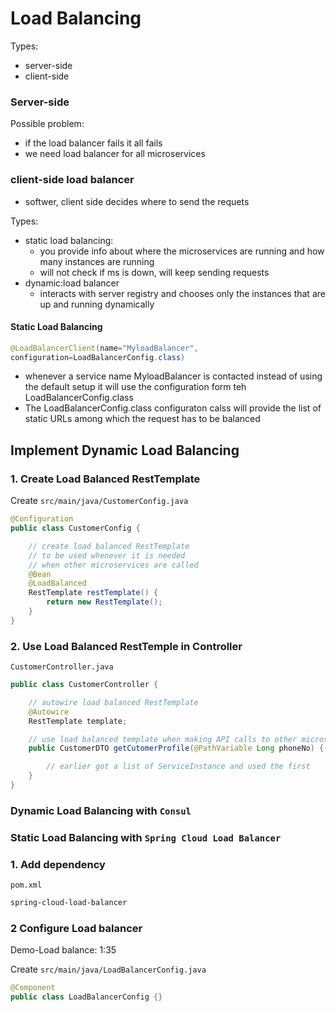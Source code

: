 # Load Balancing

Types:
- server-side
- client-side

### Server-side 
Possible problem:
- if the load balancer fails it all fails
- we need load balancer for all microservices

### client-side load balancer

- softwer, client side decides where to send the requets

Types:
- static load balancing: 
    - you provide info about where the microservices are running and how many instances are running
    - will not check if ms is down, will keep sending requests
- dynamic:load balancer 
    - interacts with server registry and chooses only the instances that are up and running dynamically

#### Static Load Balancing
```java
@LoadBalancerClient(name="MyloadBalancer", 
configuration=LoadBalancerConfig.class)
```
- whenever a service name MyloadBalancer is contacted instead of using the default setup it will use the configuration form teh LoadBalancerConfig.class
- The LoadBalancerConfig.class configuraton calss will provide the list of static URLs among which the request has to be balanced


## Implement Dynamic Load Balancing

### 1. Create Load Balanced RestTemplate

Create `src/main/java/CustomerConfig.java`
```java
@Configuration
public class CustomerConfig {

    // create load balanced RestTemplate 
    // to be used whenever it is needed
    // when other microservices are called
    @Bean 
    @LoadBalanced
    RestTemplate restTemplate() {
        return new RestTemplate();
    }
}
```

### 2. Use Load Balanced RestTemple in Controller

`CustomerController.java`
```java
public class CustomerController {

    // autowire load balanced RestTemplate
    @Autowire
    RestTemplate template;

    // use load balanced template when making API calls to other microservices
    public CustomerDTO getCutomerProfile(@PathVariable Long phoneNo) {

        // earlier got a list of ServiceInstance and used the first
    }
}
```

### Dynamic Load Balancing with `Consul`


### Static Load Balancing with `Spring Cloud Load Balancer`
 
### 1. Add dependency

`pom.xml`
```xml
spring-cloud-load-balancer
```

### 2 Configure Load balancer

Demo-Load balance: 1:35

Create `src/main/java/LoadBalancerConfig.java`
```java
@Component
public class LoadBalancerConfig {}
```


